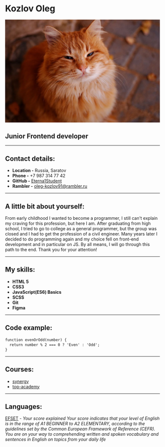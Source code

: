 # **Kozlov Oleg**

![My avatar](avatar.jpg)

## Junior Frontend developer

*****

## Contact details:

* **Location -** Russia, Saratov
* **Phone -** +7 987 314 77 42
* **GitHub -** [Eterna1Student](https://github.com/Eterna1Student)
* **Rambler -** oleg-kozlov91@rambler.ru

*****

## A little bit about yourself:

From early childhood I wanted to become a programmer, I still can't explain my craving for this profession, but here I am. After graduating from high school, I tried to go to college as a general programmer, but the group was closed and I had to get the profession of a civil engineer. Many years later I decided to do programming again and my choice fell on front-end development and in particular on JS. By all means, I will go through this path to the end. Thank you for your attention!

*****

## My skills: 

* **HTML 5**
* **CSS3** 
* **JavaScript(ES6) Basics** 
* **SCSS** 
* **Git** 
* **Figma** 

*****

## Code example:

```
function evenOrOdd(number) {
  return number % 2 === 0 ? 'Even' : 'Odd';
}
```

*****

## Courses:

* [synergy](https://synergy.ru/professions/web_development/frontend_razrabotchik) 
* [top-academy](https://saratov.top-academy.ru/course-front-end-development) 

*****

## Languages:

[EFSET](https://www.efset.org/) - *Your score explained
Your score indicates that your level of English is in the range of A1 BEGINNER to A2 ELEMENTARY, according to the guidelines set by the Common European Framework of Reference (CEFR).
You are on your way to comprehending written and spoken vocabulary and sentences in English on topics from your daily life* 

